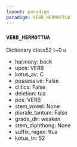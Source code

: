 ```yaml
---
layout: paradigm
paradigm: VERB_HERMOTTUA
---
```

### ` VERB_HERMOTTUA `

Dictionary class52 t~0 u
* harmony: back
* upos: VERB
* kotus_av: C
* possessive: False
* clitics: False
* deletion: tua
* pos: VERB
* stem_vowel: None
* plurale_tantum: False
* grade_dir: weaken
* stem_diphthong: None
* suffix_regex: ttua
* kotus_tn: 52
